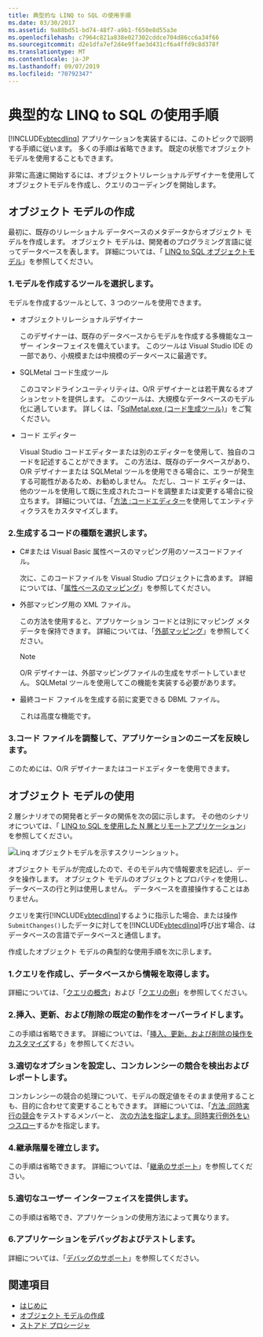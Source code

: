 ```yaml
---
title: 典型的な LINQ to SQL の使用手順
ms.date: 03/30/2017
ms.assetid: 9a88bd51-bd74-48f7-a9b1-f650e8d55a3e
ms.openlocfilehash: c7964c821a838e027302cddce704d86cc6a34f66
ms.sourcegitcommit: d2e1dfa7ef2d4e9ffae3d431cf6a4ffd9c8d378f
ms.translationtype: MT
ms.contentlocale: ja-JP
ms.lasthandoff: 09/07/2019
ms.locfileid: "70792347"
---
```

# <a name="typical-steps-for-using-linq-to-sql"></a>典型的な LINQ to SQL の使用手順
[!INCLUDE[vbtecdlinq](../../../../../../includes/vbtecdlinq-md.md)] アプリケーションを実装するには、このトピックで説明する手順に従います。 多くの手順は省略できます。 既定の状態でオブジェクト モデルを使用することもできます。  
  
 非常に高速に開始するには、オブジェクトリレーショナルデザイナーを使用してオブジェクトモデルを作成し、クエリのコーディングを開始します。  
  
## <a name="creating-the-object-model"></a>オブジェクト モデルの作成  
 最初に、既存のリレーショナル データベースのメタデータからオブジェクト モデルを作成します。 オブジェクト モデルは、開発者のプログラミング言語に従ってデータベースを表します。 詳細については、「 [LINQ to SQL オブジェクトモデル](the-linq-to-sql-object-model.md)」を参照してください。  
  
### <a name="1-select-a-tool-to-create-the-model"></a>1.モデルを作成するツールを選択します。  
 モデルを作成するツールとして、3 つのツールを使用できます。  
  
- オブジェクトリレーショナルデザイナー  
  
     このデザイナーは、既存のデータベースからモデルを作成する多機能なユーザー インターフェイスを備えています。 このツールは Visual Studio IDE の一部であり、小規模または中規模のデータベースに最適です。  
  
- SQLMetal コード生成ツール  
  
     このコマンドラインユーティリティは、O/R デザイナーとは若干異なるオプションセットを提供します。 このツールは、大規模なデータベースのモデル化に適しています。 詳しくは、「[SqlMetal.exe (コード生成ツール)](../../../../tools/sqlmetal-exe-code-generation-tool.md)」をご覧ください。  
  
- コード エディター  
  
     Visual Studio コードエディターまたは別のエディターを使用して、独自のコードを記述することができます。 この方法は、既存のデータベースがあり、O/R デザイナーまたは SQLMetal ツールを使用できる場合に、エラーが発生する可能性があるため、お勧めしません。 ただし、コード エディターは、他のツールを使用して既に生成されたコードを調整または変更する場合に役立ちます。 詳細については、「[方法 :コードエディター](how-to-customize-entity-classes-by-using-the-code-editor.md)を使用してエンティティクラスをカスタマイズします。  
  
### <a name="2-select-the-kind-of-code-you-want-to-generate"></a>2.生成するコードの種類を選択します。  
  
- C#または Visual Basic 属性ベースのマッピング用のソースコードファイル。  
  
     次に、このコードファイルを Visual Studio プロジェクトに含めます。 詳細については、「[属性ベースのマッピング](attribute-based-mapping.md)」を参照してください。  
  
- 外部マッピング用の XML ファイル。  
  
     この方法を使用すると、アプリケーション コードとは別にマッピング メタデータを保持できます。 詳細については、「[外部マッピング](external-mapping.md)」を参照してください。  
  
    > [!NOTE]
    > O/R デザイナーは、外部マッピングファイルの生成をサポートしていません。 SQLMetal ツールを使用してこの機能を実装する必要があります。  
  
- 最終コード ファイルを生成する前に変更できる DBML ファイル。  
  
     これは高度な機能です。  
  
### <a name="3-refine-the-code-file-to-reflect-the-needs-of-your-application"></a>3.コード ファイルを調整して、アプリケーションのニーズを反映します。  
 このためには、O/R デザイナーまたはコードエディターを使用できます。  
  
## <a name="using-the-object-model"></a>オブジェクト モデルの使用  
 2 層シナリオでの開発者とデータの関係を次の図に示します。 その他のシナリオについては、「 [LINQ to SQL を使用した N 層とリモートアプリケーション](n-tier-and-remote-applications-with-linq-to-sql.md)」を参照してください。  
  
 ![Linq オブジェクトモデルを示すスクリーンショット。](./media/the-linq-to-sql-object-model/linq-object-model-two-tier.png)  
  
 オブジェクト モデルが完成したので、そのモデル内で情報要求を記述し、データを操作します。 オブジェクト モデルのオブジェクトとプロパティを使用し、データベースの行と列は使用しません。 データベースを直接操作することはありません。  
  
 クエリを実行[!INCLUDE[vbtecdlinq](../../../../../../includes/vbtecdlinq-md.md)]するように指示した場合、または操作`SubmitChanges()`したデータに対してを[!INCLUDE[vbtecdlinq](../../../../../../includes/vbtecdlinq-md.md)]呼び出す場合、はデータベースの言語でデータベースと通信します。  
  
 作成したオブジェクト モデルの典型的な使用手順を次に示します。  
  
### <a name="1-create-queries-to-retrieve-information-from-the-database"></a>1.クエリを作成し、データベースから情報を取得します。  
 詳細については、「[クエリの概念](query-concepts.md)」および「[クエリの例](query-examples.md)」を参照してください。  
  
### <a name="2-override-default-behaviors-for-insert-update-and-delete"></a>2.挿入、更新、および削除の既定の動作をオーバーライドします。  
 この手順は省略できます。 詳細については、「[挿入、更新、および削除の操作をカスタマイズ](customizing-insert-update-and-delete-operations.md)する」を参照してください。  
  
### <a name="3-set-appropriate-options-to-detect-and-report-concurrency-conflicts"></a>3.適切なオプションを設定し、コンカレンシーの競合を検出およびレポートします。  
 コンカレンシーの競合の処理について、モデルの既定値をそのまま使用することも、目的に合わせて変更することもできます。 詳細については、「[方法 :同時実行の競合](how-to-specify-which-members-are-tested-for-concurrency-conflicts.md)をテストするメンバーと、 [次の方法を指定します。同時実行例外をいつスロー](how-to-specify-when-concurrency-exceptions-are-thrown.md)するかを指定します。  
  
### <a name="4-establish-an-inheritance-hierarchy"></a>4.継承階層を確立します。  
 この手順は省略できます。 詳細については、「[継承のサポート](inheritance-support.md)」を参照してください。  
  
### <a name="5-provide-an-appropriate-user-interface"></a>5.適切なユーザー インターフェイスを提供します。  
 この手順は省略でき、アプリケーションの使用方法によって異なります。  
  
### <a name="6-debug-and-test-your-application"></a>6.アプリケーションをデバッグおよびテストします。  
 詳細については、「[デバッグのサポート](debugging-support.md)」を参照してください。  
  
## <a name="see-also"></a>関連項目

- [はじめに](getting-started.md)
- [オブジェクト モデルの作成](creating-the-object-model.md)
- [ストアド プロシージャ](stored-procedures.md)
